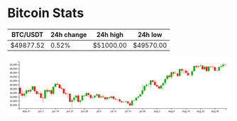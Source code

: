 # Bitcoin Stats

BTC/USDT|24h change|24h high|24h low|
|---|---|---|---|
|$49877.52|0.52%|$51000.00|$49570.00|

<img src="./chart.svg">
